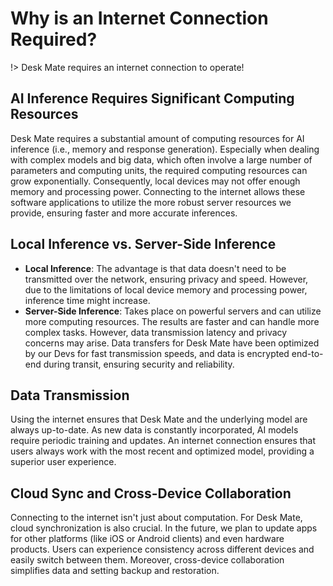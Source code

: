 # Why is an Internet Connection Required?

!> Desk Mate requires an internet connection to operate!

## AI Inference Requires Significant Computing Resources

Desk Mate requires a substantial amount of computing resources for AI inference (i.e., memory and response generation). Especially when dealing with complex models and big data, which often involve a large number of parameters and computing units, the required computing resources can grow exponentially. Consequently, local devices may not offer enough memory and processing power. Connecting to the internet allows these software applications to utilize the more robust server resources we provide, ensuring faster and more accurate inferences.

## Local Inference vs. Server-Side Inference

- **Local Inference**: The advantage is that data doesn't need to be transmitted over the network, ensuring privacy and speed. However, due to the limitations of local device memory and processing power, inference time might increase.
- **Server-Side Inference**: Takes place on powerful servers and can utilize more computing resources. The results are faster and can handle more complex tasks. However, data transmission latency and privacy concerns may arise. Data transfers for Desk Mate have been optimized by our Devs for fast transmission speeds, and data is encrypted end-to-end during transit, ensuring security and reliability.

## Data Transmission

Using the internet ensures that Desk Mate and the underlying model are always up-to-date. As new data is constantly incorporated, AI models require periodic training and updates. An internet connection ensures that users always work with the most recent and optimized model, providing a superior user experience.

## Cloud Sync and Cross-Device Collaboration

Connecting to the internet isn't just about computation. For Desk Mate, cloud synchronization is also crucial. In the future, we plan to update apps for other platforms (like iOS or Android clients) and even hardware products. Users can experience consistency across different devices and easily switch between them. Moreover, cross-device collaboration simplifies data and setting backup and restoration.
